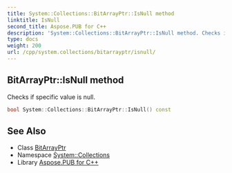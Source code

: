 ```yaml
---
title: System::Collections::BitArrayPtr::IsNull method
linktitle: IsNull
second_title: Aspose.PUB for C++
description: 'System::Collections::BitArrayPtr::IsNull method. Checks if specific value is null in C++.'
type: docs
weight: 200
url: /cpp/system.collections/bitarrayptr/isnull/
---
```

## BitArrayPtr::IsNull method


Checks if specific value is null.

```cpp
bool System::Collections::BitArrayPtr::IsNull() const
```

## See Also

* Class [BitArrayPtr](../)
* Namespace [System::Collections](../../)
* Library [Aspose.PUB for C++](../../../)
